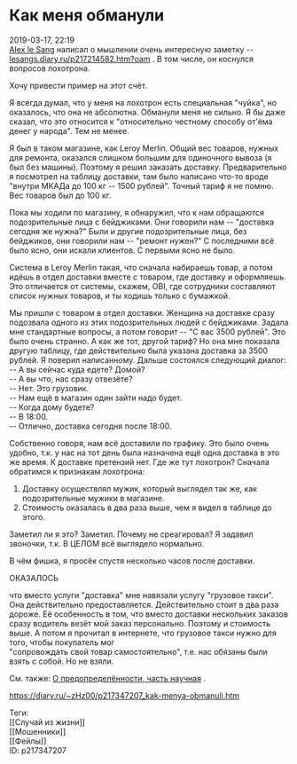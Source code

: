 Как меня обманули
==================

   
 2019-03-17, 22:19   
   [Alex le Sang](http://lesangs.diary.ru "Записки странника")  написал о мышлении очень интересную заметку --  [lesangs.diary.ru/p217214582.htm?oam](http://lesangs.diary.ru/p217214582.htm?oam)  . В том числе, он коснулся вопросов лохотрона.   
   
 Хочу привести пример на этот счёт.   
   
 Я всегда думал, что у меня на лохотрон есть специальная "чуйка", но оказалось, что она не абсолютна. Обманули меня не сильно. Я бы даже сказал, что это относится к "относительно честному способу от'ёма денег у народа". Тем не менее.   
   
 Я был в таком магазине, как Leroy Merlin. Общий вес товаров, нужных для ремонта, оказался слишком большим для одиночного вывоза (я был без машины). Поэтому я решил заказать доставку. Предварительно я посмотрел на таблицу доставки, там было написано что-то вроде "внутри МКАДа до 100 кг -- 1500 рублей". Точный тариф я не помню. Вес товаров был до 100 кг.   
   
 Пока мы ходили по магазину, я обнаружил, что к нам обращаются подозрительные лица с бейджиками. Они говорили нам -- "доставка сегодня же нужна?" Были и другие подозрительные лица, без бейджиков, они говорили нам -- "ремонт нужен?" С последними всё было ясно, они искали клиентов. С первыми ясно не было.   
   
 Система в Leroy Merlin такая, что сначала набираешь товар, а потом идёшь в отдел доставки вместе с товаром, где доставку и оформляешь. Это отличается от системы, скажем, OBI, где сотрудники составляют список нужных товаров, и ты ходишь только с бумажкой.   
   
 Мы пришли с товаром в отдел доставки. Женщина на доставке сразу подозвала одного из этих подозрительных людей с бейджиками. Задала мне стандартные вопросы, а потом говорит -- "С вас 3500 рублей". Это было очень странно. А как же тот, другой тариф? Но она мне показала другую таблицу, где действительно была указана доставка за 3500 рублей. Я поверил написанному. Дальше состоялся следующий диалог:   
 -- А вы сейчас куда едете? Домой?   
 -- А вы что, нас сразу отвезёте?   
 -- Нет. Это грузовик.   
 -- Нам ещё в магазин один зайти надо будет.   
 -- Когда дому будете?   
 -- В 18:00.   
 -- Отлично, доставка сегодня после 18:00.   
   
 Собственно говоря, нам всё доставили по графику. Это было очень удобно, т.к. у нас на тот день была назначена ещё одна доставка в это же время. К доставке претензий нет. Где же тут лохотрон? Сначала обратимся к признакам лохотрона:   
 1. Доставку осуществлял мужик, который выглядел так же, как подозрительные мужики в магазине.   
 2. Стоимость оказалась в два раза выше, чем я видел в таблице до этого.   
   
 Заметил ли я это? Заметил. Почему не среагировал? Я задавил звоночки, т.к. В ЦЕЛОМ всё выглядело нормально.   
   
 В чём фишка, я просёк спустя несколько часов после доставки.   
   
 ОКАЗАЛОСЬ   
   
 что вместо услуги "доставка" мне навязали услугу "грузовое такси". Она действительно предоставляется. Действительно стоит в два раза дороже. Её особенность в том, что вместо доставки нескольких заказов сразу водитель везёт мой заказ персонально. Поэтому и стоимость выше. А потом я прочитал в интернете, что грузовое такси нужно для того, чтобы покупатель мог   
 "сопровождать свой товар самостоятельно", т.е. нас обязаны были взять с собой. Но не взяли.   
   
 См. также:  [О предопределённости, часть научная](О%20предопределённости,%20часть%20научная)  .   
    
 <https://diary.ru/~zHz00/p217347207_kak-menya-obmanuli.htm>   
   
 Теги:   
 [[Случай из жизни]]   
 [[Мошенники]]   
 [[Фейлы]]   
 ID: p217347207